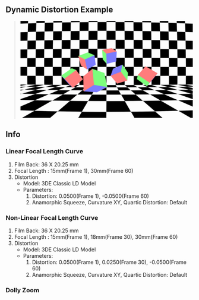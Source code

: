## Dynamic Distortion Example
> ![](dynamic_distortion_linear/dynamic_distortion_linear.gif)

## Info

### Linear Focal Length Curve
1. Film Back: 36 X 20.25 mm
1. Focal Length : 15mm(Frame 1), 30mm(Frame 60)
1. Distortion
    - Model: 3DE Classic LD Model
    - Parameters:
        1. Distortion: 0.0500(Frame 1), -0.0500(Frame 60)
        1. Anamorphic Squeeze, Curvature XY, Quartic Distortion: Default

### Non-Linear Focal Length Curve
1. Film Back: 36 X 20.25 mm
1. Focal Length : 15mm(Frame 1), 18mm(Frame 30), 30mm(Frame 60)
1. Distortion
    - Model: 3DE Classic LD Model
    - Parameters:
        1. Distortion: 0.0500(Frame 1), 0.0250(Frame 30), -0.0500(Frame 60)
        1. Anamorphic Squeeze, Curvature XY, Quartic Distortion: Default

### Dolly Zoom
